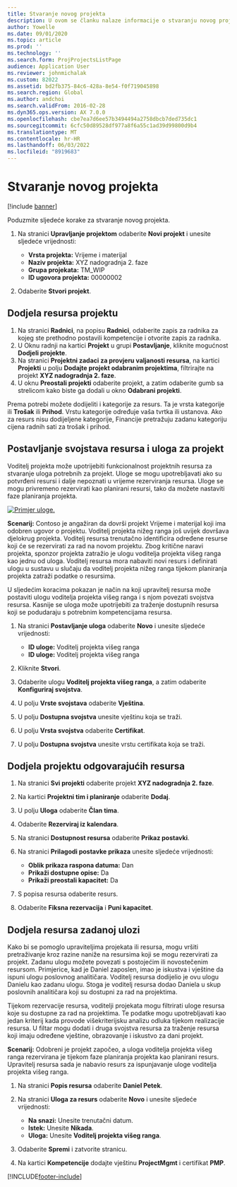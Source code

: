 ```yaml
---
title: Stvaranje novog projekta
description: U ovom se članku nalaze informacije o stvaranju novog projekta.
author: Yowelle
ms.date: 09/01/2020
ms.topic: article
ms.prod: ''
ms.technology: ''
ms.search.form: ProjProjectsListPage
audience: Application User
ms.reviewer: johnmichalak
ms.custom: 82022
ms.assetid: bd2fb375-84c6-428a-8e54-f0f719045898
ms.search.region: Global
ms.author: andchoi
ms.search.validFrom: 2016-02-28
ms.dyn365.ops.version: AX 7.0.0
ms.openlocfilehash: cbe7ea7d6ee57b3494494a2758dbcb7ded735dc1
ms.sourcegitcommit: 6cfc50d89528df977a8f6a55c1ad39d99800d9b4
ms.translationtype: MT
ms.contentlocale: hr-HR
ms.lasthandoff: 06/03/2022
ms.locfileid: "8919683"
---
```

# <a name="create-a-new-project"></a>Stvaranje novog projekta

[!include [banner](../includes/banner.md)]

Poduzmite sljedeće korake za stvaranje novog projekta.

1. Na stranici **Upravljanje projektom** odaberite **Novi projekt** i unesite sljedeće vrijednosti:

    - **Vrsta projekta:** Vrijeme i materijal
    - **Naziv projekta:** XYZ nadogradnja 2. faze
    - **Grupa projekata:** TM\_WIP
    - **ID ugovora projekta:** 00000002

2. Odaberite **Stvori projekt**.

## <a name="assign-a-resource-to-a-project"></a>Dodjela resursa projektu

1. Na stranici **Radnici**, na popisu **Radnici**, odaberite zapis za radnika za kojeg ste prethodno postavili kompetencije i otvorite zapis za radnika.
2. U Oknu radnji na kartici **Projekt** u grupi **Postavljanje**, kliknite mogućnost **Dodjeli projekte**.
3. Na stranici **Projektni zadaci za provjeru valjanosti resursa**, na kartici **Projekti** u polju **Dodajte projekt odabranim projektima**, filtrirajte na projekt **XYZ nadogradnja 2. faze**.
4. U oknu **Preostali projekti** odaberite projekt, a zatim odaberite gumb sa strelicom kako biste ga dodali u okno **Odabrani projekti**.

Prema potrebi možete dodijeliti i kategorije za resurs. Ta je vrsta kategorije ili **Trošak** ili **Prihod**. Vrstu kategorije određuje vaša tvrtka ili ustanova. Ako za resurs nisu dodijeljene kategorije, Financije pretražuju zadanu kategoriju cijena radnih sati za trošak i prihod.

## <a name="set-up-project-resource-and-role-characteristics"></a>Postavljanje svojstava resursa i uloga za projekt

Voditelj projekta može upotrijebiti funkcionalnost projektnih resursa za stvaranje uloga potrebnih za projekt. Uloge se mogu upotrebljavati ako su potvrđeni resursi i dalje nepoznati u vrijeme rezerviranja resursa. Uloge se mogu privremeno rezervirati kao planirani resursi, tako da možete nastaviti faze planiranja projekta.

[![Primjer uloge.](./media/projectresourcing05.jpg)](./media/projectresourcing05.jpg) 

**Scenarij:** Contoso je angažiran da dovrši projekt Vrijeme i materijal koji ima odobren ugovor o projektu. Voditelj projekta nižeg ranga još uvijek dovršava djelokrug projekta. Voditelj resursa trenutačno identificira određene resurse koji će se rezervirati za rad na novom projektu. Zbog kritične naravi projekta, sponzor projekta zatražio je ulogu voditelja projekta višeg ranga kao jednu od uloga. Voditelj resursa mora nabaviti novi resurs i definirati ulogu u sustavu u slučaju da voditelj projekta nižeg ranga tijekom planiranja projekta zatraži podatke o resursima.

U sljedećim koracima pokazan je način na koji upravitelj resursa može postaviti ulogu voditelja projekta višeg ranga i s njom povezati svojstva resursa. Kasnije se uloga može upotrijebiti za traženje dostupnih resursa koji se podudaraju s potrebnim kompetencijama resursa.

1. Na stranici **Postavljanje uloga** odaberite **Novo** i unesite sljedeće vrijednosti:

    - **ID uloge:** Voditelj projekta višeg ranga
    - **ID uloge:** Voditelj projekta višeg ranga

2. Kliknite **Stvori**.
3. Odaberite ulogu **Voditelj projekta višeg ranga**, a zatim odaberite **Konfiguriraj svojstva**.
4. U polju **Vrste svojstava** odaberite **Vještina**.
5. U polju **Dostupna svojstva** unesite vještinu koja se traži.
6. U polju **Vrsta svojstva** odaberite **Certifikat**.
7. U polju **Dostupna svojstva** unesite vrstu certifikata koja se traži.

## <a name="assign-a-project-resource-to-a-project"></a>Dodjela projektu odgovarajućih resursa

1. Na stranici **Svi projekti** odaberite projekt **XYZ nadogradnja 2. faze**.
2. Na kartici **Projektni tim i planiranje** odaberite **Dodaj**.
3. U polju **Uloga** odaberite **Član tima**.
4. Odaberite **Rezerviraj iz kalendara**.
5. Na stranici **Dostupnost resursa** odaberite **Prikaz postavki**.
6. Na stranici **Prilagodi postavke prikaza** unesite sljedeće vrijednosti:

    - **Oblik prikaza raspona datuma:** Dan
    - **Prikaži dostupne opise:** Da
    - **Prikaži preostali kapacitet:** Da

7. S popisa resursa odaberite resurs.
8. Odaberite **Fiksna rezervacija** i **Puni kapacitet**.

## <a name="assign-a-resource-to-a-default-role"></a>Dodjela resursa zadanoj ulozi

Kako bi se pomoglo upraviteljima projekata ili resursa, mogu vršiti pretraživanje kroz razine naniže na resursima koji se mogu rezervirati za projekt. Zadanu ulogu možete povezati s postojećim ili novostečenim resursom. Primjerice, kad je Daniel zaposlen, imao je iskustva i vještine da ispuni ulogu poslovnog analitičara. Voditelj resursa dodijelio je ovu ulogu Danielu kao zadanu ulogu. Stoga je voditelj resursa dodao Daniela u skup poslovnih analitičara koji su dostupni za rad na projektima.

Tijekom rezervacije resursa, voditelji projekata mogu filtrirati uloge resursa koje su dostupne za rad na projektima. Te podatke mogu upotrebljavati kao jedan kriterij kada provode višekriterijsku analizu odluka tijekom realizacije resursa. U filtar mogu dodati i druga svojstva resursa za traženje resursa koji imaju određene vještine, obrazovanje i iskustvo za dani projekt.

**Scenarij:** Odobreni je projekt započeo, a uloga voditelja projekta višeg ranga rezervirana je tijekom faze planiranja projekta kao planirani resurs. Upravitelj resursa sada je nabavio resurs za ispunjavanje uloge voditelja projekta višeg ranga.

1. Na stranici **Popis resursa** odaberite **Daniel Petek**.
2. Na stranici **Uloga za resurs** odaberite **Novo** i unesite sljedeće vrijednosti:

    - **Na snazi:** Unesite trenutačni datum.
    - **Istek:** Unesite **Nikada**.
    - **Uloga:** Unesite **Voditelj projekta višeg ranga**.

3. Odaberite **Spremi** i zatvorite stranicu.
4. Na kartici **Kompetencije** dodajte vještinu **ProjectMgmt** i certifikat **PMP**.


[!INCLUDE[footer-include](../includes/footer-banner.md)]